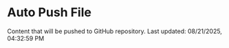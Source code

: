 # Auto Push File

Content that will be pushed to GitHub repository.
Last updated: 08/21/2025, 04:32:59 PM